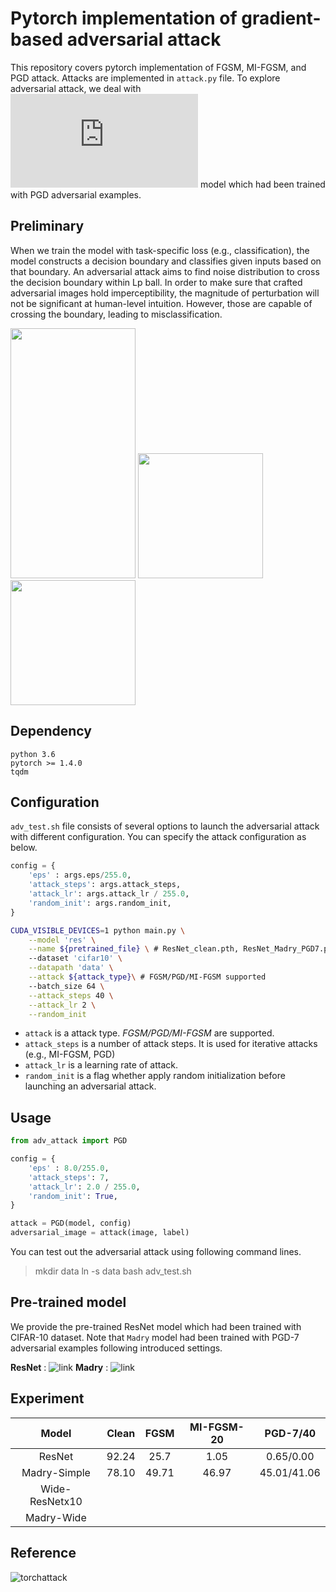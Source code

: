 # Pytorch implementation of gradient-based adversarial attack

This repository covers pytorch implementation of FGSM, MI-FGSM, and PGD attack.
Attacks are implemented in `attack.py` file.
To explore adversarial attack, we deal with ![Madry](https://arxiv.org/pdf/1706.06083.pdf) model which had been trained with PGD adversarial examples.

## Preliminary

When we train the model with task-specific loss (e.g., classification), the model constructs a decision boundary and classifies given inputs based on that boundary. 
An adversarial attack aims to find noise distribution to cross the decision boundary within Lp ball.
In order to make sure that crafted adversarial images hold imperceptibility, the magnitude of perturbation will not be significant at human-level intuition.
However, those are capable of crossing the boundary, leading to misclassification.

<img src="https://github.com/Jeffkang-94/pytorch-adversarial-attack/blob/develop/asset/clean_result.jpg" width="200" height="400">
<img src="https://github.com/Jeffkang-94/pytorch-adversarial-attack/blob/develop/asset/diff.jpg" width="200" height="200">
<img src="https://github.com/Jeffkang-94/pytorch-adversarial-attack/blob/develop/asset/adv_result.jpg" width="200" height="200">

## Dependency

```
python 3.6
pytorch >= 1.4.0
tqdm
```

## Configuration
`adv_test.sh` file consists of several options to launch the adversarial attack with different configuration.
You can specify the attack configuration as below.

```python
config = {
    'eps' : args.eps/255.0, 
    'attack_steps': args.attack_steps,
    'attack_lr': args.attack_lr / 255.0, 
    'random_init': args.random_init, 
}
```

```bash
CUDA_VISIBLE_DEVICES=1 python main.py \
    --model 'res' \
    --name ${pretrained_file} \ # ResNet_clean.pth, ResNet_Madry_PGD7.pth
    --dataset 'cifar10' \
    --datapath 'data' \
    --attack ${attack_type}\ # FGSM/PGD/MI-FGSM supported
    --batch_size 64 \
    --attack_steps 40 \
    --attack_lr 2 \
    --random_init
```
  - `attack` is a attack type. *FGSM/PGD/MI-FGSM* are supported.
  - `attack_steps` is a number of attack steps. It is used for iterative attacks (e.g., MI-FGSM, PGD)
  - `attack_lr` is a learning rate of attack. 
  - `random_init` is a flag whether apply random initialization before launching an adversarial attack.



## Usage

```python
from adv_attack import PGD

config = {
    'eps' : 8.0/255.0, 
    'attack_steps': 7,
    'attack_lr': 2.0 / 255.0, 
    'random_init': True, 
}

attack = PGD(model, config)
adversarial_image = attack(image, label)
```
You can test out the adversarial attack using following command lines.

> mkdir data
> ln -s <datapath> data
> bash adv_test.sh


## Pre-trained model

We provide the pre-trained ResNet model which had been trained with CIFAR-10 dataset.
Note that `Madry` model had been trained with PGD-7 adversarial examples following introduced settings.

**ResNet** : ![link](https://drive.google.com/file/d/1zAiPdXLPYkikxVnjXR8zcgEGer8HR3Ca/view?usp=sharing)
**Madry**  : ![link](https://drive.google.com/file/d/1iAwkv18spCYaVEOi7IGDDHpgY9EB-MUi/view?usp=sharing)

## Experiment

|**Model** | **Clean** | **FGSM** | **MI-FGSM-20** | **PGD-7/40** |
:---: |:---: |:---: |:---: | :---: |
ResNet | 92.24 | 25.7 | 1.05  | 0.65/0.00
Madry-Simple  | 78.10 | 49.71 | 46.97 | 45.01/41.06
Wide-ResNetx10 |      |       |       |
Madry-Wide     |      |       |       | 

## Reference

![torchattack](https://github.com/Harry24k/adversarial-attacks-pytorch)